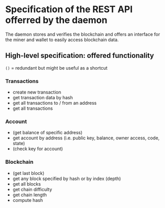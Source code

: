 # Specification of the REST API offerred by the daemon
The daemon stores and verifies the blockchain and offers an interface for the miner and wallet to easily access blockchain data.

## High-level specification: offered functionality
`()` = redundant but might be useful as a shortcut
### Transactions
- create new transaction
- get transaction data by hash
- get all transactions to / from an address
- get all transactions

### Account
- (get balance of specific address)
- get account by address (i.e. public key, balance, owner access, code, state)
- (check key for account)

### Blockchain
- (get last block)
- get any block specified by hash or by index (depth)
- get all blocks
- get chain difficulty
- get chain length
- compute hash

